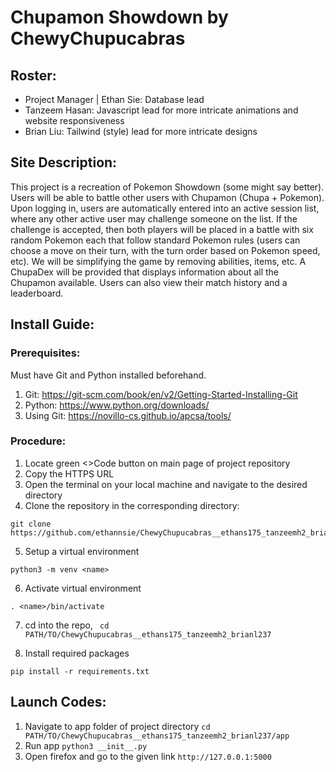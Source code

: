 # Chupamon Showdown by ChewyChupucabras

## Roster:
- Project Manager | Ethan Sie: Database lead
- Tanzeem Hasan: Javascript lead for more intricate animations and website responsiveness 
- Brian Liu: Tailwind (style) lead for more intricate designs

## Site Description:
This project is a recreation of Pokemon Showdown (some might say better). Users will be able to battle other users with Chupamon (Chupa + Pokemon). Upon logging in, users are automatically entered into an active session list, where any other active user may challenge someone on the list. If the challenge is accepted, then both players will be placed in a battle with six random Pokemon each that follow standard Pokemon rules (users can choose a move on their turn, with the turn order based on Pokemon speed, etc). We will be simplifying the game by removing abilities, items, etc. A ChupaDex will be provided that displays information about all the Chupamon available. Users can also view their match history and a leaderboard.

## Install Guide:
### Prerequisites:
Must have Git and Python installed beforehand.
1. Git: https://git-scm.com/book/en/v2/Getting-Started-Installing-Git
2. Python: https://www.python.org/downloads/
3. Using Git: https://novillo-cs.github.io/apcsa/tools/

### Procedure:
1. Locate green <>Code button on main page of project repository
2. Copy the HTTPS URL
3. Open the terminal on your local machine and navigate to the desired directory
4. Clone the repository in the corresponding directory:
```
git clone https://github.com/ethannsie/ChewyChupucabras__ethans175_tanzeemh2_brianl237.git
```
5. Setup a virtual environment
```
python3 -m venv <name>
```
6. Activate virtual environment
```
. <name>/bin/activate
```
7. cd into the repo, ```
cd PATH/TO/ChewyChupucabras__ethans175_tanzeemh2_brianl237```

8. Install required packages
```
pip install -r requirements.txt
```
## Launch Codes:
1. Navigate to app folder of project directory
```cd PATH/TO/ChewyChupucabras__ethans175_tanzeemh2_brianl237/app```
2. Run app
```python3 __init__.py```
3. Open firefox and go to the given link
```http://127.0.0.1:5000```
